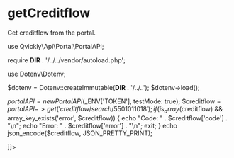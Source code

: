# getCreditflow

<include from="Snippets-PortalAPI.md" element-id="snippet-header" />

Get creditflow from the portal.

<tabs>
<tab title="%code-php%"> 
<code-block lang="php">
<![CDATA[
<?php
declare(strict_types=1);

use Qvickly\Api\Portal\PortalAPI;

require __DIR__ . '/../../vendor/autoload.php';

use Dotenv\Dotenv;

$dotenv = Dotenv::createImmutable(__DIR__ . '/../..');
$dotenv->load();

$portalAPI = new PortalAPI($_ENV['TOKEN'], testMode: true);
$creditflow = $portalAPI->get('creditflow/search/5501011018');
if(is_array($creditflow) && array_key_exists('error', $creditflow)) {
    echo "Code: " . $creditflow['code'] . "\n";
    echo "Error: " . $creditflow['error'] . "\n";
    exit;
}
echo json_encode($creditflow, JSON_PRETTY_PRINT);



]]>
</code-block>

<include from="Snippets-PHP-Module.md" element-id="snippet-composer-require" />

</tab>

</tabs>